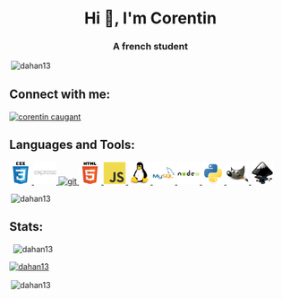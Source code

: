 <h1 align="center">Hi 👋, I'm Corentin</h1>
<h3 align="center">A french student</h3>

<p align="left" style="margin: 3px"> <img src="https://komarev.com/ghpvc/?username=dahan13&label=Profile%20views&color=0e75b6&style=flat" alt="dahan13" /> </p>

<h2 align="left">Connect with me:</h2>
<p align="left">
<a href="https://linkedin.com/in/corentin-caugant-5aa651208/" target="blank"><img align="center" src="https://raw.githubusercontent.com/rahuldkjain/github-profile-readme-generator/master/src/images/icons/Social/linked-in-alt.svg" alt="corentin caugant" height="30" width="40" /></a>
</p>

<h2 align="left">Languages and Tools:</h2>
<p align="left"> <a href="https://www.w3schools.com/css/" target="_blank"> <img src="https://raw.githubusercontent.com/devicons/devicon/master/icons/css3/css3-original-wordmark.svg" alt="css3" width="40" height="40"/> </a> <a href="https://expressjs.com" target="_blank"> <img src="https://raw.githubusercontent.com/Dahan13/Dahan13/54008e7180c57f2037b468080f59950453293700/express-original-wordmark-modified.svg" alt="express" width="40" height="40"/> </a> <a href="https://git-scm.com/" target="_blank"> <img src="https://www.vectorlogo.zone/logos/git-scm/git-scm-icon.svg" alt="git" width="40" height="40"/> </a> <a href="https://www.w3.org/html/" target="_blank"> <img src="https://raw.githubusercontent.com/devicons/devicon/master/icons/html5/html5-original-wordmark.svg" alt="html5" width="40" height="40"/> </a> <a href="https://developer.mozilla.org/en-US/docs/Web/JavaScript" target="_blank"> <img src="https://raw.githubusercontent.com/devicons/devicon/master/icons/javascript/javascript-original.svg" alt="javascript" width="40" height="40"/> </a> <a href="https://www.linux.org/" target="_blank"> <img src="https://raw.githubusercontent.com/devicons/devicon/master/icons/linux/linux-original.svg" alt="linux" width="40" height="40"/> </a> <a href="https://www.mysql.com/" target="_blank"> <img src="https://raw.githubusercontent.com/devicons/devicon/master/icons/mysql/mysql-original-wordmark.svg" alt="mysql" width="40" height="40"/> </a> <a href="https://nodejs.org" target="_blank"> <img src="https://raw.githubusercontent.com/devicons/devicon/master/icons/nodejs/nodejs-original-wordmark.svg" alt="nodejs" width="40" height="40"/> </a> <a href="https://www.python.org" target="_blank"> <img src="https://raw.githubusercontent.com/devicons/devicon/master/icons/python/python-original.svg" alt="python" width="40" height="40"/> </a> <a href="https://www.gimp.org/" target="_blank"> <img src="https://raw.githubusercontent.com/Dahan13/Dahan13/main/Gimp.png" alt="GIMP" width="40" height="40"/> </a> <a href="https://inkscape.org/" target="_blank"> <img src="https://raw.githubusercontent.com/Dahan13/Dahan13/main/inkscape.png" alt="Inkscape" width="40" height="40"/> </a></p>

<p style="margin: 3px" ><img align="left" src="https://github-readme-stats.vercel.app/api/top-langs?username=dahan13&show_icons=true&locale=en&layout=compact" alt="dahan13" /></p>

<br/>


<h2 align="left">Stats:</h2>

<p style="margin: 3px" >&nbsp;<img align="center" src="https://github-readme-stats.vercel.app/api?username=dahan13&show_icons=true&locale=en" alt="dahan13" /></p>

<p align="left"> <a href="https://github.com/ryo-ma/github-profile-trophy"><img src="https://github-profile-trophy.vercel.app/?username=dahan13" alt="dahan13" /></a> </p>

<p style="margin: 3px" ><img align="center" src="https://github-readme-streak-stats.herokuapp.com/?user=dahan13&" alt="dahan13" /></p>
